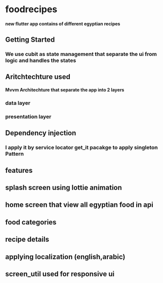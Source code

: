 # foodrecipes

#### new flutter app contains of different egyptian recipes 

## Getting Started
### We use cubit as state management that separate the ui from  logic  and handles the states 
## Aritchtechture used 
####  Mvvm Architechture that separate the app into 2 layers
### data layer 
### presentation layer
## Dependency injection
### I apply it by service locator get_it pacakge to apply singleton Pattern
## features
## splash screen using lottie animation 
## home screen that view all egyptian food in api 
## food categories
## recipe details 
## applying localization (english,arabic)
## screen_util used for responsive ui



